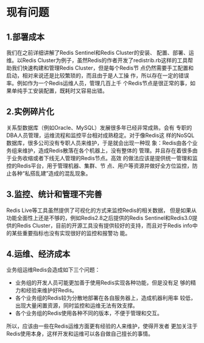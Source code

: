 # 现有问题

## 1.部署成本

我们在之前详细讲解了Redis Sentinel和Redis Cluster的安装、 配置、部署、运维。以Redis Cluster为例子，虽然Redis的作者开发了redistrib.rb这样的工具帮助我们快速构建和管理Redis Cluster，但是每个Redis节 点仍然需要手工配置和启动，相对来说还是比较繁琐的，而且由于是人工操 作，所以存在一定的错误率。例如作为一个Redis运维人员，管理几百上千 个Redis节点是很正常的事，如果单纯手工安装配置，既耗时又容易出错。

## 2.实例碎片化

关系型数据库（例如Oracle、MySQL）发展很多年已经非常成熟，会有 专职的DBA人员管理，运维流程和监控平台相对成熟稳定。对于像Redis这 样的NoSQL数据库，很多公司没有专职人员来维护，于是就会出现一种现 象：Redis由各个业务组来维护，造成Redis散落在各个机器上，没有整体的 管理。并且存在着很多由于业务收缩或者下线无人管理的Redis节点。高效 的做法应该是提供统一管理和监控的Redis平台，用于管理机器、集群、节 点、用户等资源并做好全方位监控，防止各种“私搭乱建”造成的混乱现象。

## 3.监控、统计和管理不完善

Redis Live等工具虽然提供了可视化的方式来监控Redis的相关数据， 但是如果从功能全面性上还是不够的，例如Redis2.8之后提供的Redis Sentinel和Redis3.0提供的Redis Cluster，目前的开源工具没有提供较好的支持，而且对于Redis info中的某些重要指标也没有实现很好的监控和报警功 能。

## 4.运维、经济成本

业务组运维Redis会造成如下三个问题：

* 业务组的开发人员可能更加善于使用Redis实现各种功能，但是没有足 够的精力和经验来维护好Redis。
* 各个业务组的Redis较为分散地部署在各自服务器上，造成机器利用率 较低，出现大量闲置资源，同时监控和运维无法有效支撑。
* 各个业务组的Redis使用各种不同的版本，不便于管理和交互。

所以，应该由一些在Redis运维方面更有经验的人来维护，使得开发者 更加关注于Redis使用本身，这样开发和运维可以各自做自己擅长的事情。

